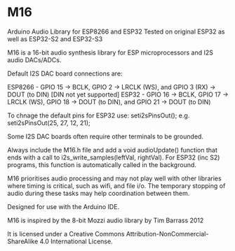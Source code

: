 # M16
Arduino Audio Library for ESP8266 and ESP32
Tested on original ESP32 as well as ESP32-S2 and ESP32-S3

M16 is a 16-bit audio synthesis library for ESP microprocessors and I2S audio DACs/ADCs.

Default I2S DAC board connections are:

ESP8266 - GPIO 15 -> BCLK, GPIO 2 -> LRCLK (WS), and GPIO 3 (RX) -> DOUT (to DIN) [DIN not yet supported]
ESP32 - GPIO 16 -> BCLK, GPIO 17 -> LRCLK (WS), GPIO 18 -> DOUT (to DIN), and GPIO 21 -> DOUT (to DIN)

To chnage the default pins for ESP32 use: seti2sPinsOut(); 
e.g. seti2sPinsOut(25, 27, 12, 21);

Some I2S DAC boards often require other terminals to be grounded.

Always include the M16.h file and add a void audioUpdate() function that ends with a call to i2s_write_samples(leftVal, rightVal). For ESP32 (inc S2) programs, this function is automatically called in the background.

M16 prioritises audio processing and may not play well with other libraries where timing is critical, such as wifi, and file i/o. The temporary stopping of audio during these tasks may help coordination between them.

Designed for use with the Arduino IDE.

M16 is inspired by the 8-bit Mozzi audio library by Tim Barrass 2012

It is licensed under a Creative Commons Attribution-NonCommercial-ShareAlike 4.0 International License.
